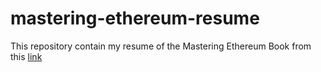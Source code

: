 # mastering-ethereum-resume
This repository contain my resume of the Mastering Ethereum Book from this [link](https://solidity-by-example.org/)
